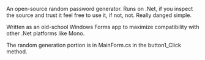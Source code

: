 An open-source random password generator. Runs on .Net, if you inspect the source and trust it feel free to use it, if not, not. Really danged simple.

Written as an old-school Windows Forms app to maximize compatibility with other .Net platforms like Mono.

The random generation portion is in MainForm.cs in the button1_Click method.